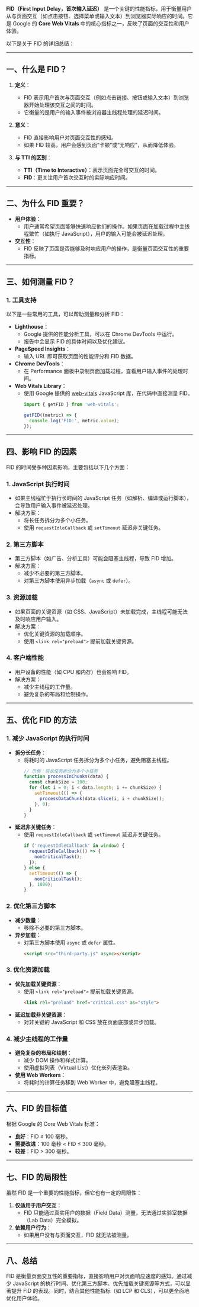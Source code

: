**FID（First Input Delay，首次输入延迟）** 是一个关键的性能指标，用于衡量用户从与页面交互（如点击按钮、选择菜单或输入文本）到浏览器实际响应的时间。它是 Google 的 **Core Web Vitals** 中的核心指标之一，反映了页面的交互性和用户体验。

以下是关于 FID 的详细总结：

---

## **一、什么是 FID？**
1. **定义**：
   - FID 表示用户首次与页面交互（例如点击链接、按钮或输入文本）到浏览器开始处理该交互之间的时间。
   - 它衡量的是用户的输入事件被浏览器主线程处理的延迟时间。

2. **意义**：
   - FID 直接影响用户对页面交互性的感知。
   - 如果 FID 较高，用户会感到页面“卡顿”或“无响应”，从而降低体验。

3. **与 TTI 的区别**：
   - **TTI（Time to Interactive）**：表示页面完全可交互的时间。
   - **FID**：更关注用户首次交互时的实际响应时间。

---

## **二、为什么 FID 重要？**
- **用户体验**：
  - 用户通常希望页面能够快速响应他们的操作。如果页面在加载过程中主线程繁忙（如执行 JavaScript），用户的输入可能会被延迟处理。
- **交互性**：
  - FID 反映了页面是否能够及时响应用户的操作，是衡量页面交互性的重要指标。

---

## **三、如何测量 FID？**

### 1. **工具支持**
以下是一些常用的工具，可以帮助测量和分析 FID：
- **Lighthouse**：
  - Google 提供的性能分析工具，可以在 Chrome DevTools 中运行。
  - 报告中会显示 FID 的具体时间以及优化建议。
- **PageSpeed Insights**：
  - 输入 URL 即可获取页面的性能评分和 FID 数据。
- **Chrome DevTools**：
  - 在 Performance 面板中录制页面加载过程，查看用户输入事件的处理时间。
- **Web Vitals Library**：
  - 使用 Google 提供的 [web-vitals](https://github.com/GoogleChrome/web-vitals) JavaScript 库，在代码中直接测量 FID。
    ```javascript
    import { getFID } from 'web-vitals';

    getFID((metric) => {
      console.log('FID:', metric.value);
    });
    ```

---

## **四、影响 FID 的因素**
FID 的时间受多种因素影响，主要包括以下几个方面：

### 1. **JavaScript 执行时间**
- 如果主线程忙于执行长时间的 JavaScript 任务（如解析、编译或运行脚本），会导致用户输入事件被延迟处理。
- 解决方案：
  - 将长任务拆分为多个小任务。
  - 使用 `requestIdleCallback` 或 `setTimeout` 延迟非关键任务。

### 2. **第三方脚本**
- 第三方脚本（如广告、分析工具）可能会阻塞主线程，导致 FID 增加。
- 解决方案：
  - 减少不必要的第三方脚本。
  - 对第三方脚本使用异步加载（`async` 或 `defer`）。

### 3. **资源加载**
- 如果页面的关键资源（如 CSS、JavaScript）未加载完成，主线程可能无法及时响应用户输入。
- 解决方案：
  - 优化关键资源的加载顺序。
  - 使用 `<link rel="preload">` 提前加载关键资源。

### 4. **客户端性能**
- 用户设备的性能（如 CPU 和内存）也会影响 FID。
- 解决方案：
  - 减少主线程的工作量。
  - 避免复杂的布局和绘制操作。

---

## **五、优化 FID 的方法**

### 1. **减少 JavaScript 的执行时间**
- **拆分长任务**：
  - 将耗时的 JavaScript 任务拆分为多个小任务，避免阻塞主线程。
    ```javascript
    // 示例：将长任务拆分为多个小任务
    function processInChunks(data) {
      const chunkSize = 100;
      for (let i = 0; i < data.length; i += chunkSize) {
        setTimeout(() => {
          processDataChunk(data.slice(i, i + chunkSize));
        }, 0);
      }
    }
    ```
- **延迟非关键任务**：
  - 使用 `requestIdleCallback` 或 `setTimeout` 延迟非关键任务。
    ```javascript
    if ('requestIdleCallback' in window) {
      requestIdleCallback(() => {
        nonCriticalTask();
      });
    } else {
      setTimeout(() => {
        nonCriticalTask();
      }, 1000);
    }
    ```

### 2. **优化第三方脚本**
- **减少数量**：
  - 移除不必要的第三方脚本。
- **异步加载**：
  - 对第三方脚本使用 `async` 或 `defer` 属性。
    ```html
    <script src="third-party.js" async></script>
    ```

### 3. **优化资源加载**
- **优先加载关键资源**：
  - 使用 `<link rel="preload">` 提前加载关键资源。
    ```html
    <link rel="preload" href="critical.css" as="style">
    ```
- **延迟加载非关键资源**：
  - 对非关键的 JavaScript 和 CSS 放在页面底部或异步加载。

### 4. **减少主线程的工作量**
- **避免复杂的布局和绘制**：
  - 减少 DOM 操作和样式计算。
  - 使用虚拟列表（Virtual List）优化长列表渲染。
- **使用 Web Workers**：
  - 将耗时的计算任务移到 Web Worker 中，避免阻塞主线程。

---

## **六、FID 的目标值**
根据 Google 的 Core Web Vitals 标准：
- **良好**：FID ≤ 100 毫秒。
- **需要改进**：100 毫秒 < FID ≤ 300 毫秒。
- **较差**：FID > 300 毫秒。

---

## **七、FID 的局限性**
虽然 FID 是一个重要的性能指标，但它也有一定的局限性：
1. **仅适用于用户交互**：
   - FID 只能通过真实用户的数据（Field Data）测量，无法通过实验室数据（Lab Data）完全模拟。
2. **依赖用户行为**：
   - 如果用户没有与页面交互，FID 就无法被测量。

---

## **八、总结**
FID 是衡量页面交互性的重要指标，直接影响用户对页面响应速度的感知。通过减少 JavaScript 的执行时间、优化第三方脚本、优先加载关键资源等方式，可以显著提升 FID 的表现。同时，结合其他性能指标（如 LCP 和 CLS），可以更全面地优化用户体验。
